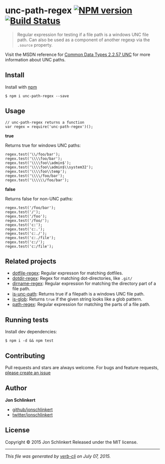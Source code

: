 <h1 id="unc-path-regex-%21npm-version--%21build-status">unc-path-regex <a href="http://badge.fury.io/js/unc-path-regex"><img src="https://badge.fury.io/js/unc-path-regex.svg" alt="NPM version" /></a>  <a href="https://travis-ci.org/jonschlinkert/unc-path-regex"><img src="https://travis-ci.org/jonschlinkert/unc-path-regex.svg" alt="Build Status" /></a></h1>

<blockquote>
  <p>Regular expression for testing if a file path is a windows UNC file path. Can also be used as a component of another regexp via the <code>.source</code> property.</p>
</blockquote>

<p>Visit the MSDN reference for <a href="https://msdn.microsoft.com/en-us/library/gg465305.aspx">Common Data Types 2.2.57 UNC</a> for more information about UNC paths.</p>

<h2 id="install">Install</h2>

<p>Install with <a href="https://www.npmjs.com/">npm</a></p>

<pre><code class="sh">$ npm i unc-path-regex --save
</code></pre>

<h2 id="usage">Usage</h2>

<pre><code class="js">// unc-path-regex returns a function
var regex = require('unc-path-regex')();
</code></pre>

<p><strong>true</strong></p>

<p>Returns true for windows UNC paths:</p>

<pre><code class="js">regex.test('\\/foo/bar');
regex.test('\\\\foo/bar');
regex.test('\\\\foo\\admin$');
regex.test('\\\\foo\\admin$\\system32');
regex.test('\\\\foo\\temp');
regex.test('\\\\/foo/bar');
regex.test('\\\\\\/foo/bar');
</code></pre>

<p><strong>false</strong></p>

<p>Returns false for non-UNC paths:</p>

<pre><code class="js">regex.test('/foo/bar');
regex.test('/');
regex.test('/foo');
regex.test('/foo/');
regex.test('c:');
regex.test('c:.');
regex.test('c:./');
regex.test('c:./file');
regex.test('c:/');
regex.test('c:/file');
</code></pre>

<h2 id="related-projects">Related projects</h2>

<ul>
<li><a href="https://github.com/regexps/dotfile-regex">dotfile-regex</a>: Regular expresson for matching dotfiles.</li>
<li><a href="https://github.com/regexps/dotdir-regex">dotdir-regex</a>: Regex for matching dot-directories, like <code>.git/</code></li>
<li><a href="https://github.com/regexps/dirname-regex">dirname-regex</a>: Regular expression for matching the directory part of a file path.</li>
<li><a href="https://github.com/jonschlinkert/is-unc-path">is-unc-path</a>: Returns true if a filepath is a windows UNC file path.</li>
<li><a href="https://github.com/jonschlinkert/is-glob">is-glob</a>: Returns <code>true</code> if the given string looks like a glob pattern.</li>
<li><a href="https://github.com/regexps/path-regex">path-regex</a>: Regular expression for matching the parts of a file path.</li>
</ul>

<h2 id="running-tests">Running tests</h2>

<p>Install dev dependencies:</p>

<pre><code class="sh">$ npm i -d &amp;&amp; npm test
</code></pre>

<h2 id="contributing">Contributing</h2>

<p>Pull requests and stars are always welcome. For bugs and feature requests, <a href="https://github.com/jonschlinkert/unc-path-regex/issues/new">please create an issue</a></p>

<h2 id="author">Author</h2>

<p><strong>Jon Schlinkert</strong></p>

<ul>
<li><a href="https://github.com/jonschlinkert">github/jonschlinkert</a></li>
<li><a href="http://twitter.com/jonschlinkert">twitter/jonschlinkert</a></li>
</ul>

<h2 id="license">License</h2>

<p>Copyright © 2015 Jon Schlinkert
Released under the MIT license.</p>

<hr />

<p><em>This file was generated by <a href="https://github.com/assemble/verb-cli">verb-cli</a> on July 07, 2015.</em></p>
